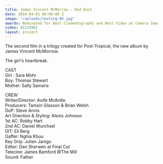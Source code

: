 ```yaml
---
title: James Vincent McMorrow - Red Dust
date: 2014-04-01 00:00:00 Z
image: "/uploads/testing-06.jpg"
awards: Nominated for Best Cinematography and Best Video at Camera Image 2014
video: 82139462
layout: project
---
```


The second film in a trilogy created for Post-Tropical, the new album by James Vincent McMorrow.

The girl's heartbreak.

CAST  
Girl : Sara Mohr  
Boy: Thomas Stewart  
Mother: Sally Samaris

CREW  
Writer/Director: Aoife McArdle  
Producers: Tamsin Glasson & Brian Welsh  
DoP: Steve Annis  
Art Direction & Styling: Alexis Johnson  
1st AC: Robby Hart  
2nd AC: Daniel Wurchsel  
DIT: Eli Berg  
Gaffer: Nghia Khuu  
Key Grip: Julien Janigo  
Editor: Dan Sherwen at Final Cut  
Telecine: James Bamford @The Mill  
Sound: Father